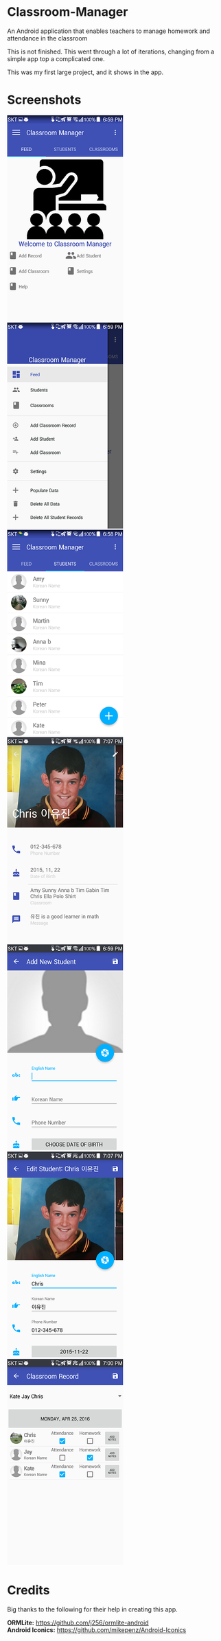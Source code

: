 # Classroom-Manager
An Android application that enables teachers to manage homework and attendance in the classroom

This is not finished. This went through a lot of iterations, changing from a simple app top a complicated one. 

This was my first large project, and it shows in  the app.

# Screenshots
![alt text](https://github.com/dyrwi/Classroom-Manager/blob/master/screenshots/feed.png "Feed")
![alt text](https://github.com/dyrwi/Classroom-Manager/blob/master/screenshots/drawer.png "Drawer")
![alt text](https://github.com/dyrwi/Classroom-Manager/blob/master/screenshots/student_list.png "Student List")
![alt text](https://github.com/dyrwi/Classroom-Manager/blob/master/screenshots/profile.png "Profile")
![alt text](https://github.com/dyrwi/Classroom-Manager/blob/master/screenshots/add_new_student.png "Add New Student")
![alt text](https://github.com/dyrwi/Classroom-Manager/blob/master/screenshots/edit_profile_2.png "Edit Student")
![alt text](https://github.com/dyrwi/Classroom-Manager/blob/master/screenshots/classroom_record.png "Classroom Record")

# Credits
Big thanks to the following for their help in creating this app.

<b>ORMLite:</b> https://github.com/j256/ormlite-android <br />
<b>Android Iconics:</b> https://github.com/mikepenz/Android-Iconics <br />

